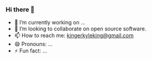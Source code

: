 ### Hi there 👋

- 🔭 I’m currently working on ...
- 👯 I’m looking to collaborate on open source software.
- 📫 How to reach me: kingerkyleking@gmail.com
- 😄 Pronouns: ...
- ⚡ Fun fact: ...
<!--
**kingerking/kingerking** is a ✨ _special_ ✨ repository because its `README.md` (this file) appears on your GitHub profile.

Here are some ideas to get you started:

- 🔭 I’m currently working on ...
- 🌱 I’m currently learning ...
- 👯 I’m looking to collaborate on ...
- 🤔 I’m looking for help with ...
- 💬 Ask me about ...
- 📫 How to reach me: ...
- 😄 Pronouns: ...
- ⚡ Fun fact: ...
-->
